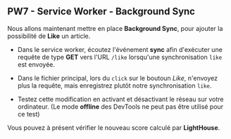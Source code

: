 ## PW7 - Service Worker - Background Sync

Nous allons maintenant mettre en place **Background Sync**, pour ajouter la possibilité de **Like** un article.

* Dans le service worker, écoutez l'événement **sync** afin d'exécuter une requête de type **GET** vers l'URL `/like` lorsqu'une synchronisation `like` est envoyée.

* Dans le fichier principal, lors du `click` sur le boutoun *Like*, n'envoyez plus la requête, mais enregistrez plutôt notre synchronisation `like`.

* Testez cette modification en activant et désactivant le réseau sur votre ordinateur. (Le mode **offline** des DevTools ne peut pas être utilisé pour ce test)

Vous pouvez à présent vérifier le nouveau score calculé par **LightHouse**.